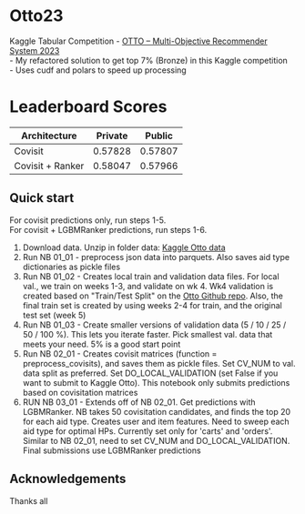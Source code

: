 # Otto23
Kaggle Tabular Competition - [OTTO – Multi-Objective Recommender System 2023](https://www.kaggle.com/competitions/otto-recommender-system/overview)
<br> - My refactored solution to get top 7% (Bronze) in this Kaggle competition
<br> - Uses cudf and polars to speed up processing

# Leaderboard Scores
| Architecture     | Private | Public  |
| ---------------- |:-------:| :------:|
| Covisit          | 0.57828 | 0.57807 |
| Covisit + Ranker | 0.58047 | 0.57966 |

## Quick start
For covisit predictions only, run steps 1-5.
<br> For covisit + LGBMRanker predictions, run steps 1-6.
1) Download data. Unzip in folder data: [Kaggle Otto data](https://www.kaggle.com/competitions/otto-recommender-system/data)
2) Run NB 01_01 - preprocess json data into parquets. Also saves aid type dictionaries as pickle files
3) Run NB 01_02 - Creates local train and validation data files. For local val., we train on weeks 1-3, and validate on wk 4. Wk4 validation is created based on "Train/Test Split" on the [Otto Github repo](https://github.com/otto-de/recsys-dataset). Also, the final train set is created by using weeks 2-4 for train, and the original test set (week 5)
4) Run NB 01_03 - Create smaller versions of validation data (5 / 10 / 25 / 50 / 100 %). This lets you iterate faster. Pick smallest val. data that meets your need. 5% is a good start point
5) Run NB 02_01 - Creates covisit matrices (function = preprocess_covisits), and saves them as pickle files. Set CV_NUM to val. data split as preferred. Set DO_LOCAL_VALIDATION (set False if you want to submit to Kaggle Otto). This notebook only submits predictions based on covisitation matrices
6) RUN NB 03_01 - Extends off of NB 02_01. Get predictions with LGBMRanker. NB takes 50 covisitation candidates, and finds the top 20 for each aid type. Creates user and item features. Need to sweep each aid type for optimal HPs. Currently set only for 'carts' and 'orders'. Similar to NB 02_01, need to set CV_NUM and DO_LOCAL_VALIDATION. Final submissions use LGBMRanker predictions

## Acknowledgements
Thanks all
